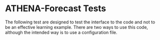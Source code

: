# ATHENA-Forecast Tests

The following test are designed to test the interface to the code and not to be an effective learning example.  There are two ways to use this code, although the intended way is to use a configuration file.